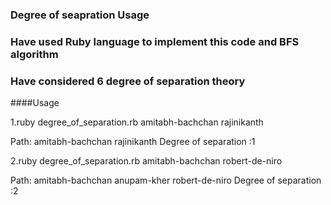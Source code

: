 ### Degree of seapration Usage
### Have used Ruby language to implement this code and BFS algorithm
### Have considered 6 degree of separation theory

####Usage

1.ruby degree_of_separation.rb amitabh-bachchan rajinikanth

Path:
amitabh-bachchan
rajinikanth
Degree of separation :1

2.ruby degree_of_separation.rb amitabh-bachchan robert-de-niro

Path:
amitabh-bachchan
anupam-kher
robert-de-niro
Degree of separation :2
